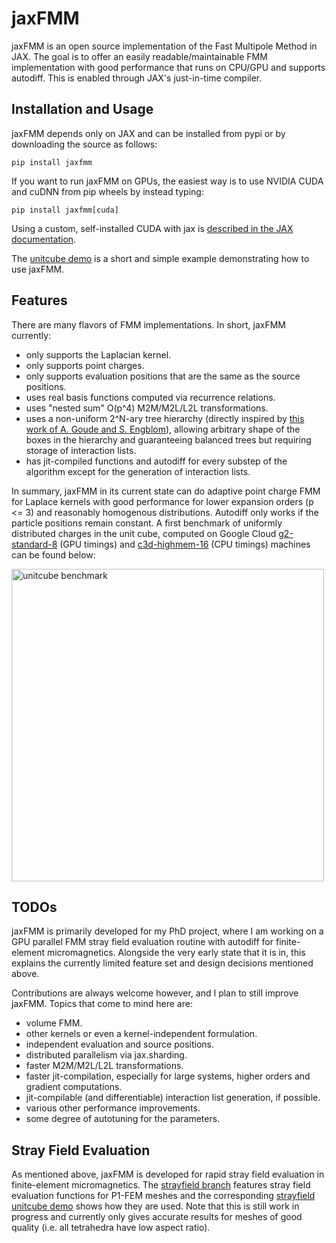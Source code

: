 # jaxFMM

jaxFMM is an open source implementation of the Fast Multipole Method in JAX. The goal is to offer an easily readable/maintainable FMM implementation with good performance that runs on CPU/GPU and supports autodiff. This is enabled through JAX's just-in-time compiler.

## Installation and Usage

jaxFMM depends only on JAX and can be installed from pypi or by downloading the source as follows:

    pip install jaxfmm

If you want to run jaxFMM on GPUs, the easiest way is to use NVIDIA CUDA and cuDNN from pip wheels by instead typing:

    pip install jaxfmm[cuda]

Using a custom, self-installed CUDA with jax is [described in the JAX documentation](https://docs.jax.dev/en/latest/installation.html).

The [unitcube demo](/demos/unitcube.py) is a short and simple example demonstrating how to use jaxFMM.

## Features

There are many flavors of FMM implementations. In short, jaxFMM currently:

- only supports the Laplacian kernel.
- only supports point charges.
- only supports evaluation positions that are the same as the source positions.
- uses real basis functions computed via recurrence relations.
- uses "nested sum" O(p^4) M2M/M2L/L2L transformations.
- uses a non-uniform 2^N-ary tree hierarchy (directly inspired by [this work of A. Goude and S. Engblom](https://link.springer.com/article/10.1007/s11227-012-0836-0)), allowing arbitrary shape of the boxes in the hierarchy and guaranteeing balanced trees but requiring storage of interaction lists.
- has jit-compiled functions and autodiff for every substep of the algorithm except for the generation of interaction lists.

In summary, jaxFMM in its current state can do adaptive point charge FMM for Laplace kernels with good performance for lower expansion orders (p <= 3) and reasonably homogenous distributions. Autodiff only works if the particle positions remain constant. A first benchmark of uniformly distributed charges in the unit cube, computed on Google Cloud [g2-standard-8](https://cloud.google.com/compute/docs/gpus#l4-gpus) (GPU timings) and [c3d-highmem-16](https://cloud.google.com/compute/docs/general-purpose-machines#c3d_series) (CPU timings) machines can be found below:

<img src="https://gitlab.com/jaxfmm/jaxfmm/-/raw/main/docs/images/jax_unitcube_benchmark_p3.png" alt="unitcube benchmark" width="500"/>

## TODOs

jaxFMM is primarily developed for my PhD project, where I am working on a GPU parallel FMM stray field evaluation routine with autodiff for finite-element micromagnetics. Alongside the very early state that it is in, this explains the currently limited feature set and design decisions mentioned above.

Contributions are always welcome however, and I plan to still improve jaxFMM. Topics that come to mind here are:

- volume FMM.
- other kernels or even a kernel-independent formulation.
- independent evaluation and source positions.
- distributed parallelism via jax.sharding.
- faster M2M/M2L/L2L transformations.
- faster jit-compilation, especially for large systems, higher orders and gradient computations.
- jit-compilable (and differentiable) interaction list generation, if possible.
- various other performance improvements.
- some degree of autotuning for the parameters.

## Stray Field Evaluation

As mentioned above, jaxFMM is developed for rapid stray field evaluation in finite-element micromagnetics. The [strayfield branch](https://gitlab.com/jaxfmm/jaxfmm/-/tree/strayfield) features stray field evaluation functions for P1-FEM meshes and the corresponding [strayfield unitcube demo](https://gitlab.com/jaxfmm/jaxfmm/-/blob/strayfield/demos/strayfield_unitcube.py) shows how they are used. Note that this is still work in progress and currently only gives accurate results for meshes of good quality (i.e. all tetrahedra have low aspect ratio).